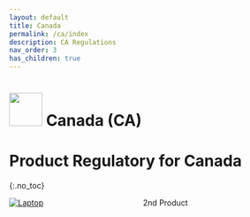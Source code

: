 ```yaml
---
layout: default
title: Canada
permalink: /ca/index
description: CA Regulations
nav_order: 3
has_children: true
---
```


<h1> 
<img src="https://kwokkeith.github.io/ProductRegulatory/assets/images/country-flag/ca-flag.png" style="width: 60px"/>
Canada (CA) </h1>

# Product Regulatory for Canada
{:.no_toc}
 
<div style="display: grid; grid-template-columns: auto auto">
  <div class="grid-item">
    <a href="./laptop">
        <img src="https://kwokkeith.github.io/ProductRegulatory/assets/images/icons/laptop.png" alt="Laptop" class="center-thirty">
    </a>
  </div>
  <div class="grid-item">2nd Product</div>
</div>
